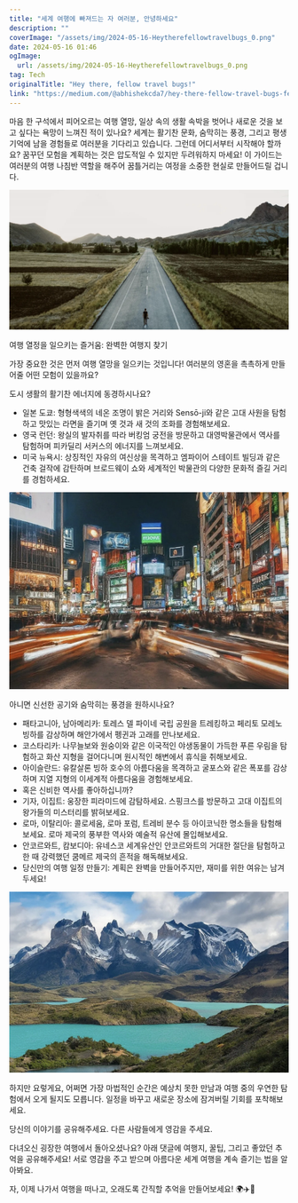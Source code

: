 ```yaml
---
title: "세계 여행에 빠져드는 자 여러분, 안녕하세요"
description: ""
coverImage: "/assets/img/2024-05-16-Heytherefellowtravelbugs_0.png"
date: 2024-05-16 01:46
ogImage: 
  url: /assets/img/2024-05-16-Heytherefellowtravelbugs_0.png
tag: Tech
originalTitle: "Hey there, fellow travel bugs!"
link: "https://medium.com/@abhishekcda7/hey-there-fellow-travel-bugs-fe4e974f78a1"
---
```



마음 한 구석에서 피어오르는 여행 열망, 일상 속의 생활 속박을 벗어나 새로운 것을 보고 싶다는 욕망이 느껴진 적이 있나요? 세계는 활기찬 문화, 숨막히는 풍경, 그리고 평생 기억에 남을 경험들로 여러분을 기다리고 있습니다. 그런데 어디서부터 시작해야 할까요? 꿈꾸던 모험을 계획하는 것은 압도적일 수 있지만 두려워하지 마세요! 이 가이드는 여러분의 여행 나침반 역할을 해주어 꿈틀거리는 여정을 소중한 현실로 만들어드릴 겁니다.

![이미지](/assets/img/2024-05-16-Heytherefellowtravelbugs_0.png)

여행 열정을 일으키는 즐거움: 완벽한 여행지 찾기

가장 중요한 것은 먼저 여행 열망을 일으키는 것입니다! 여러분의 영혼을 촉촉하게 만들어줄 어떤 모험이 있을까요?



도시 생활의 활기찬 에너지에 동경하시나요?

- 일본 도쿄: 형형색색의 네온 조명이 밝은 거리와 Sensō-ji와 같은 고대 사원을 탐험하고 맛있는 라면을 즐기며 옛 것과 새 것의 조화를 경험해보세요.
- 영국 런던: 왕실의 발자취를 따라 버킹엄 궁전을 방문하고 대영박물관에서 역사를 탐험하며 피카딜리 서커스의 에너지를 느껴보세요.
- 미국 뉴욕시: 상징적인 자유의 여신상을 목격하고 엠파이어 스테이트 빌딩과 같은 건축 걸작에 감탄하며 브로드웨이 쇼와 세계적인 박물관의 다양한 문화적 즐길 거리를 경험하세요.

![Image](/assets/img/2024-05-16-Heytherefellowtravelbugs_1.png)

아니면 신선한 공기와 숨막히는 풍경을 원하시나요?



- 패타고니아, 남아메리카: 토레스 델 파이네 국립 공원을 트레킹하고 페리토 모레노 빙하를 감상하며 해안가에서 펭귄과 고래를 만나보세요.  
- 코스타리카: 나무늘보와 원숭이와 같은 이국적인 야생동물이 가득한 푸른 우림을 탐험하고 화산 지형을 걸어다니며 원시적인 해변에서 휴식을 취해보세요.  
- 아이슬란드: 유칼살론 빙하 호수의 아름다움을 목격하고 굴포스와 같은 폭포를 감상하며 지열 지형의 이세계적 아름다움을 경험해보세요.  
- 혹은 신비한 역사를 좋아하십니까?  
- 기자, 이집트: 웅장한 피라미드에 감탐하세요. 스핑크스를 방문하고 고대 이집트의 왕가들의 미스터리를 밝혀보세요.  
- 로마, 이탈리아: 콜로세움, 로마 포럼, 트레비 분수 등 아이코닉한 명소들을 탐험해보세요. 로마 제국의 풍부한 역사와 예술적 유산에 몰입해보세요.  
- 안코르와트, 캄보디아: 유네스코 세계유산인 안코르와트의 거대한 절단을 탐험하고 한 때 강력했던 쿰메르 제국의 흔적을 해독해보세요.  
- 당신만의 여행 일정 만들기: 계획은 완벽을 만들어주지만, 재미를 위한 여유는 남겨두세요!  

![Heytherefellowtravelbugs](/assets/img/2024-05-16-Heytherefellowtravelbugs_2.png)

하지만 요렇게요, 어쩌면 가장 마법적인 순간은 예상치 못한 만남과 여행 중의 우연한 탐험에서 오게 될지도 모릅니다. 일정을 바꾸고 새로운 장소에 잠겨버릴 기회를 포착해보세요.

당신의 이야기를 공유해주세요. 다른 사람들에게 영감을 주세요.



다녀오신 굉장한 여행에서 돌아오셨나요? 아래 댓글에 여행지, 꿀팁, 그리고 좋았던 추억을 공유해주세요! 서로 영감을 주고 받으며 아름다운 세계 여행을 계속 즐기는 법을 알아봐요.

자, 이제 나가서 여행을 떠나고, 오래도록 간직할 추억을 만들어보세요! 🌍✈️💼
